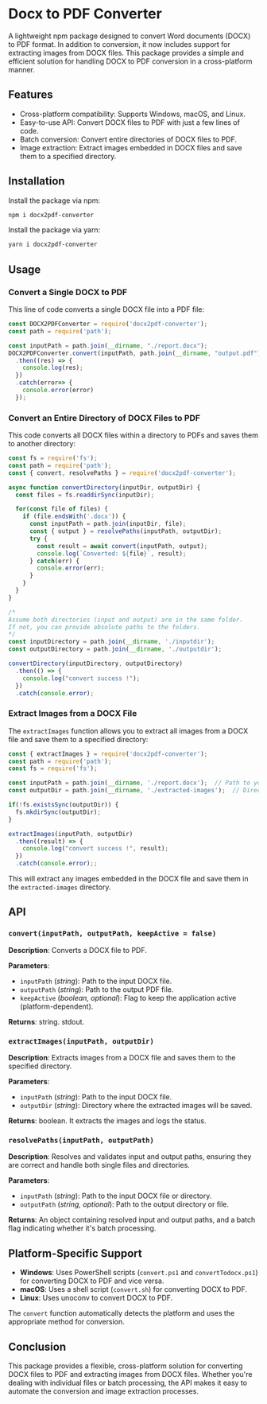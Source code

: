 # Docx to PDF Converter

A lightweight npm package designed to convert Word documents (DOCX) to PDF format. In addition to conversion, it now includes support for extracting images from DOCX files. This package provides a simple and efficient solution for handling DOCX to PDF conversion in a cross-platform manner.

## Features
- Cross-platform compatibility: Supports Windows, macOS, and Linux.
- Easy-to-use API: Convert DOCX files to PDF with just a few lines of code.
- Batch conversion: Convert entire directories of DOCX files to PDF.
- Image extraction: Extract images embedded in DOCX files and save them to a specified directory.

## Installation
Install the package via npm:

```bash
npm i docx2pdf-converter
```
Install the package via yarn:

```bash
yarn i docx2pdf-converter
```

## Usage
### Convert a Single DOCX to PDF
This line of code converts a single DOCX file into a PDF file:

```javascript
const DOCX2PDFConverter = require('docx2pdf-converter');
const path = require('path');

const inputPath = path.join(__dirname, "./report.docx");
DOCX2PDFConverter.convert(inputPath, path.join(__dirname, "output.pdf"))
  .then((res) => {
    console.log(res);
  })
  .catch(error=> {
    console.error(error)
  });
```

### Convert an Entire Directory of DOCX Files to PDF
This code converts all DOCX files within a directory to PDFs and saves them to another directory:

```javascript
const fs = require('fs');
const path = require('path');
const { convert, resolvePaths } = require('docx2pdf-converter');

async function convertDirectory(inputDir, outputDir) {
  const files = fs.readdirSync(inputDir);

  for(const file of files) {
    if (file.endsWith('.docx')) {
      const inputPath = path.join(inputDir, file);
      const { output } = resolvePaths(inputPath, outputDir);
      try {
        const result = await convert(inputPath, output);
        console.log(`Converted: ${file}`, result);
      } catch(err) {
        console.error(err);
      }
    }
  }
}

/*
Assume both directories (input and output) are in the same folder.
If not, you can provide absolute paths to the folders.
*/
const inputDirectory = path.join(__dirname, './inputdir');
const outputDirectory = path.join(__dirname, './outputdir');

convertDirectory(inputDirectory, outputDirectory)
  .then(() => {
    console.log("convert success !");
  })
  .catch(console.error);
```

### Extract Images from a DOCX File
The `extractImages` function allows you to extract all images from a DOCX file and save them to a specified directory:

```javascript
const { extractImages } = require('docx2pdf-converter');
const path = require('path');
const fs = require('fs');

const inputPath = path.join(__dirname, './report.docx');  // Path to your DOCX file
const outputDir = path.join(__dirname, './extracted-images');  // Directory where images will be saved

if(!fs.existsSync(outputDir)) {
  fs.mkdirSync(outputDir);
}

extractImages(inputPath, outputDir)
  .then((result) => {
    console.log("convert success !", result);
  })
  .catch(console.error);;
```

This will extract any images embedded in the DOCX file and save them in the `extracted-images` directory.

## API
### `convert(inputPath, outputPath, keepActive = false)`
**Description**: Converts a DOCX file to PDF.

**Parameters**:
- `inputPath` (*string*): Path to the input DOCX file.
- `outputPath` (*string*): Path to the output PDF file.
- `keepActive` (*boolean, optional*): Flag to keep the application active (platform-dependent).

**Returns**: string. stdout.

### `extractImages(inputPath, outputDir)`
**Description**: Extracts images from a DOCX file and saves them to the specified directory.

**Parameters**:
- `inputPath` (*string*): Path to the input DOCX file.
- `outputDir` (*string*): Directory where the extracted images will be saved.

**Returns**: boolean. It extracts the images and logs the status.

### `resolvePaths(inputPath, outputPath)`
**Description**: Resolves and validates input and output paths, ensuring they are correct and handle both single files and directories.

**Parameters**:
- `inputPath` (*string*): Path to the input DOCX file or directory.
- `outputPath` (*string, optional*): Path to the output directory or file.

**Returns**: An object containing resolved input and output paths, and a batch flag indicating whether it's batch processing.

## Platform-Specific Support
- **Windows**: Uses PowerShell scripts (`convert.ps1` and `convertTodocx.ps1`) for converting DOCX to PDF and vice versa.
- **macOS**: Uses a shell script (`convert.sh`) for converting DOCX to PDF.
- **Linux**: Uses unoconv to convert DOCX to PDF.

The `convert` function automatically detects the platform and uses the appropriate method for conversion.

## Conclusion
This package provides a flexible, cross-platform solution for converting DOCX files to PDF and extracting images from DOCX files. Whether you're dealing with individual files or batch processing, the API makes it easy to automate the conversion and image extraction processes.